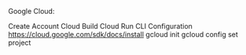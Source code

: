 Google Cloud:

Create Account
Cloud Build 
Cloud Run
CLI Configuration
https://cloud.google.com/sdk/docs/install
gcloud init
gcloud config set project <your project name>
